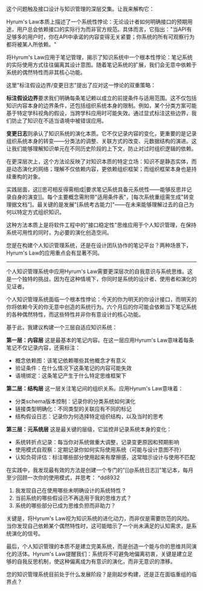 这个问题触及接口设计与知识管理的深层交集。让我来解构它：

Hyrum's Law本质上描述了一个系统性悖论：无论设计者如何明确接口的预期用途，用户总会依赖接口的实际行为而非官方规范。具体而言，它指出："当API有足够多的用户时，你在API中承诺的内容变得无关紧要；你系统的所有可观察行为都将被某人所依赖。"

将Hyrum's Law应用于笔记管理，揭示了知识系统中一个根本性悖论：笔记系统的实际使用方式往往偏离其设计意图。随着笔记系统的扩展，我们会无意中依赖于系统的偶然特性而非其核心功能。

这里"标注假设边界/变更日志"提出了应对这一悖论的双重策略：

**标注假设边界**要求我们明确每条笔记赖以成立的前提条件与适用范围。这不仅包括知识内容本身的边界条件，还包括组织系统本身的限制。例如，某个分类方案可能基于特定学科视角的假设，当跨学科应用时可能失效。通过显式标注这些边界，我们防止了知识在不适当语境中被错误应用。

**变更日志**则承认了知识系统的演化本质。它不仅记录内容的变化，更重要的是记录组织系统本身的转变——分类法的调整、关联方式的改变、元数据结构的演进。这让我们能够理解知识单元在不同历史阶段的上下文，防止对过时组织逻辑的依赖。

在更深层次上，这个方法论反映了对知识本质的特定立场：知识不是静态实体，而是动态演化的网络；理解不仅依赖内容，更依赖组织框架；而组织框架本身也是持续重构的对象。

实践层面，这[[思可相反得需相成|要求笔记系统具备元系统性——能够反思并记录自身的演变]]。每个主要概念需附带"适用条件表"，[每次系统重组需生成"转变理据文档"]。最关键的是发展"[系统考古能力]"——在未来能够理解过去的自己为何以特定方式组织知识。

这种方法本质上是将软件工程中的"接口稳定性"思维应用于个人知识管理，在保持系统可用性的同时，为必要的演化创造空间。

您是在构建个人知识管理系统，还是在设计团队协作的笔记平台？两种场景下，Hyrum's Law的应用重点会有显著不同。

---
个人知识管理系统中应用Hyrum's Law需要更深层次的自我意识与系统思维。这是一个独特的挑战，因为在这种情境下，你同时是系统的设计者、使用者和演化的见证者。

个人知识管理系统面临一个根本性悖论：今天的你为明天的你设计接口，而明天的你将依赖今天的你无意中创造的系统行为。六个月后的你可能会依赖当下笔记系统的各种偶然特性，而这些特性并非你有意设计的核心功能。

基于此，我建议构建一个三层自适应知识系统：

**第一层：内容层** 这是最基本的笔记内容。在这一层应用Hyrum's Law意味着每条笔记不仅记录内容，还需标注：

- 概念依赖图：该笔记依赖哪些其他概念才有意义
- 验证条件：在什么情况下这条笔记的内容可能失效
- 语境绑定：这条笔记产生于什么特定思维框架下

**第二层：结构层** 这一层关注笔记间的组织关系。应用Hyrum's Law意味着：

- 分类schema版本控制：记录你的分类系统如何演化
- 链接类型明确化：不同类型的关联应有不同的标记
- 结构假设日志：记录你为何选择特定组织结构，以及当时的思考

**第三层：元系统层** 这是最关键的层级，它监控并记录系统本身的变化：

- 系统转折点记录：每当你对系统做重大调整，记录变更原因和预期影响
- 使用模式自观察：定期记录你如何实际使用系统（可能与设计意图不符）
- 认知负荷评估：标注哪些部分使用起来有摩擦感，这常暗示设计与使用不匹配

在实践中，我发现最有效的方法是创建一个专门的"[[@系统日志]]"笔记本，每月至少回顾一次你的使用模式，并思考： ^dd8932

1. 我发现自己在使用哪些未明确设计的系统特性？
2. 当前系统的哪些假设已不再适用于我的思维方式？
3. 系统的哪些部分已成为思维负担而非助力？

关键是，将Hyrum's Law视为知识系统的进化动力，而非仅是需要防范的风险。当你发现自己依赖某个偶然特性时，这可能暗示了一个尚未满足的认知需求，是系统演化的信号。

最后，个人知识管理的本质不是建立完美系统，而是创造一个能与你的思维共同演化的活体。Hyrum's Law提醒我们：系统将不可避免地偏离初衷，关键是建立足够的自我反思机制，使这种偏离成为有意识的演化，而非无意识的漂移。

您的知识管理系统目前处于什么发展阶段？是刚起步构建，还是正在面临重组的临界点？